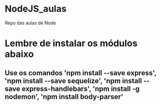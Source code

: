# NodeJS_aulas
Repo das aulas de Node

# Lembre de instalar os módulos abaixo
## Use os comandos 'npm install --save express', 'npm install --save sequelize', 'npm install --save express-handlebars', 'npm install -g nodemon', 'npm install body-parser'

